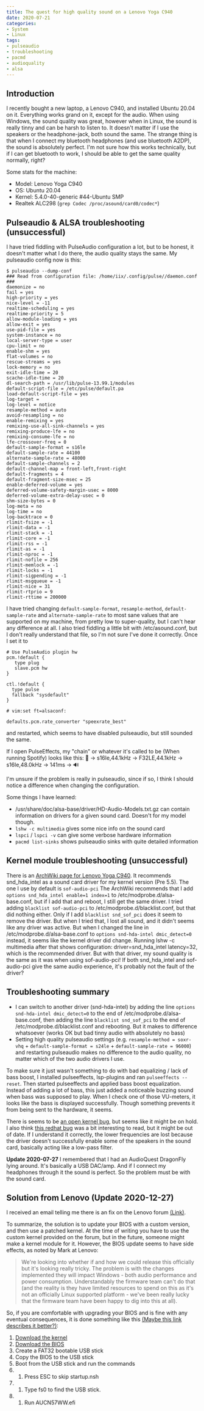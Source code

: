```yaml
---
title: The quest for high quality sound on a Lenovo Yoga C940
date: 2020-07-21
categories:
- System
- Linux
tags:
- pulseaudio
- troubleshooting
- pacmd
- audioquality
- alsa
---
```


## Introduction
I recently bought a new laptop, a Lenovo C940, and installed Ubuntu 20.04 on it. Everything works grand on it, except for the audio. 
When using Windows, the sound quality was great, however when in Linux, the sound is really tinny and can be harsh to listen to. 
It doesn't matter if I use the speakers or the headphone-jack, both sound the same. 
The strange thing is that when I connect my bluetooth headphones (and use bluetooth A2DP), the sound is absolutely perfect. 
I'm not sure how this works technically, but if I can get bluetooth to work, I should be able to get the same quality normally, right?

Some stats for the machine:
* Model: Lenovo Yoga C940
* OS: Ubuntu 20.04
* Kernel: 5.4.0-40-generic #44-Ubuntu SMP
* Realtek ALC298 (`grep Codec /proc/asound/card0/codec*`)

## Pulseaudio & ALSA troubleshooting (unsuccessful)
I have tried fiddling with PulseAudio configuration a lot, but to be honest, it doesn't matter what I do there, the audio quality stays the same.
My pulseaudio config now is this:
```
$ pulseaudio --dump-conf 
### Read from configuration file: /home/iix/.config/pulse//daemon.conf ###
daemonize = no
fail = yes
high-priority = yes
nice-level = -11
realtime-scheduling = yes
realtime-priority = 5
allow-module-loading = yes
allow-exit = yes
use-pid-file = yes
system-instance = no
local-server-type = user
cpu-limit = no
enable-shm = yes
flat-volumes = no
rescue-streams = yes
lock-memory = no
exit-idle-time = 20
scache-idle-time = 20
dl-search-path = /usr/lib/pulse-13.99.1/modules
default-script-file = /etc/pulse/default.pa
load-default-script-file = yes
log-target = 
log-level = notice
resample-method = auto
avoid-resampling = no
enable-remixing = yes
remixing-use-all-sink-channels = yes
remixing-produce-lfe = no
remixing-consume-lfe = no
lfe-crossover-freq = 0
default-sample-format = s16le
default-sample-rate = 44100
alternate-sample-rate = 48000
default-sample-channels = 2
default-channel-map = front-left,front-right
default-fragments = 4
default-fragment-size-msec = 25
enable-deferred-volume = yes
deferred-volume-safety-margin-usec = 8000
deferred-volume-extra-delay-usec = 0
shm-size-bytes = 0
log-meta = no
log-time = no
log-backtrace = 0
rlimit-fsize = -1
rlimit-data = -1
rlimit-stack = -1
rlimit-core = -1
rlimit-rss = -1
rlimit-as = -1
rlimit-nproc = -1
rlimit-nofile = 256
rlimit-memlock = -1
rlimit-locks = -1
rlimit-sigpending = -1
rlimit-msgqueue = -1
rlimit-nice = 31
rlimit-rtprio = 9
rlimit-rttime = 200000
```

I have tried changing `default-sample-format`, `resample-method`, `default-sample-rate` and `alternate-sample-rate` to most sane values that are supported on my machine, from pretty low to super-quality, but I can't hear any difference at all.
I also tried fiddling a little bit with /etc/asound.conf, but I don't really understand that file, so I'm not sure I've done it correctly. Once I set it to
```
# Use PulseAudio plugin hw
pcm.!default {
   type plug
   slave.pcm hw
}

ctl.!default {
  type pulse
  fallback "sysdefault"
}

# vim:set ft=alsaconf:

defaults.pcm.rate_converter "speexrate_best"
```

and restarted, which seems to have disabled pulseaudio, but still sounded the same.

If I open PulseEffects, my "chain" or whatever it's called to be (When running Spotify) looks like this:
🎵 -> s16le,44.1kHz -> F32LE,44.1kHz -> s16le,48.0kHz -> 141ms -> 🔊

I'm unsure if the problem is really in pulseaudio, since if so, I think I should notice a difference when changing the configuration.

Some things I have learned:
* /usr/share/doc/alsa-base/driver/HD-Audio-Models.txt.gz can contain information on drivers for a given sound card. Doesn't for my model though.
* `lshw -c multimedia` gives some nice info on the sound card
* `lspci` / `lspci -v` can give some verbose hardware information
* `pacmd list-sinks` shows pulseaudio sinks with quite detailed information

## Kernel module troubleshooting (unsuccessful)
There is an [ArchWiki page for Lenovo Yoga C940](https://wiki.archlinux.org/index.php/Lenovo_Yoga_c940#Audio).
It recommends snd_hda_intel as a sound card driver for my kernel version (Pre 5.5).
The one I use by default is `sof-audio-pci`
The ArchWiki recommends that I add `options snd_hda_intel enable=1 index=1` to /etc/modprobe.d/alsa-base.conf, but if I add that and reboot, I still get the same driver. 
I tried adding `blacklist sof-audio-pci` to /etc/modprobe.d/blacklist.conf, but that did nothing either. 
Only if I add `blacklist snd_sof_pci` does it seem to remove the driver. 
But when I tried that, I lost all sound, and it didn't seems like any driver was active. 
But when I changed the line in /etc/modprobe.d/alsa-base.conf to `options snd-hda-intel dmic_detect=0` instead, it seems like the kernel driver did change. 
Running lshw -c multimedia after that shows configuration: driver=snd_hda_intel latency=32, which is the recommended driver. 
But with that driver, my sound quality is the same as it was when using sof-audio-pci! 
If both snd_hda_intel and sof-audio-pci give the same audio experience, it's probably not the fault of the driver? 

## Troubleshooting summary
- I can switch to another driver (snd-hda-intel) by adding the line `options snd-hda-intel dmic_detect=0` to the end of /etc/modprobe.d/alsa-base.conf, then adding the line `blacklist snd_sof_pci` to the end of /etc/modprobe.d/blacklist.conf and rebooting. But it makes to difference whatsoever (works OK but bad tinny audio with absolutely no bass)
- Setting high quality pulseaudio settings (e.g. `resample-method = soxr-vhq` + `default-sample-format = s24le` + `default-sample-rate = 96000`) and restarting pulseaudio makes no difference to the audio quality, no matter which of the two audio drivers I use.

To make sure it just wasn't something to do with bad equalizing / lack of bass boost, I installed pulseeffects, lsp-plugins and ran `pulseeffects --reset`. Then started pulseeffects and applied bass boost equalization. Instead of adding a lot of bass, this just added a noticeable buzzing sound when bass was supposed to play. When I check one of those VU-meters, it looks like the bass is displayed successfully. Though something prevents it from being sent to the hardware, it seems.

There is seems to be [an open kernel bug](https://bugzilla.kernel.org/show_bug.cgi?id=205755), but seems like it might be on hold. I also think [this redhat bug](https://bugzilla.redhat.com/show_bug.cgi?id=1772498) was a bit interesting to read, but it might be out of date. If I understand it correctly, the lower frequencies are lost because the driver doesn't successfully enable some of the speakers in the sound card, basically acting like a low-pass filter.

**Update 2020-07-27**
I remembered that I had an AudioQuest DragonFly lying around. It's basically a USB DAC/amp. And if I connect my headphones through it the sound is perfect. So the problem must be with the sound card.

## Solution from Lenovo (Update 2020-12-27)
I received an email telling me there is an fix on the Lenovo forum [(Link)](https://forums.lenovo.com/t5/Other-Linux-Discussions/Yoga-C930-audio-on-Linux/m-p/5042057?page=4).

To summarize, the solution is to update your BIOS with a custom version, and then use a patched kernel. At the time of writing you have to use the custom kernel provided on the forum, but in the future, someone might make a kernel module for it. However, the BIOS update seems to have side effects, as noted by Mark at Lenovo:

> We're looking into whether if and how we could release this officially but it's looking really tricky. 
> The problem is with the changes implemented they will impact Windows - both audio performance and power consumption. 
> Understandably the firmware team can't do that (and the reality is they have limited resources to spend on this as 
> it's not an officially Linux supported platform - we've been really lucky that the firmware team have been happy to dig into this at all).

So, if you are comfortable with upgrading your BIOS and is fine with any eventual consequences, it is done something like this [(Maybe this link describes it better?)](https://forums.lenovo.com/topic/findpost/27/5042057/5206337):
1. [Download the kernel](https://drive.google.com/file/d/1HHY928tMwwndp0ak2MdbsOlxuK0OJMWA/view?usp=sharing)
1. [Download the BIOS](https://drive.google.com/file/d/1Z5K3ARVYSQLSenD6EBElf6foEtLQQGoM/view?usp=sharing)
1. Create a FAT32 bootable USB stick
1. Copy the BIOS to the USB stick
1. Boot from the USB stick and run the commands
1. 1. Press ESC to skip startup.nsh
1. 1. Type fs0 to find the USB stick.
1. 1. Run AUCN57WW.efi
